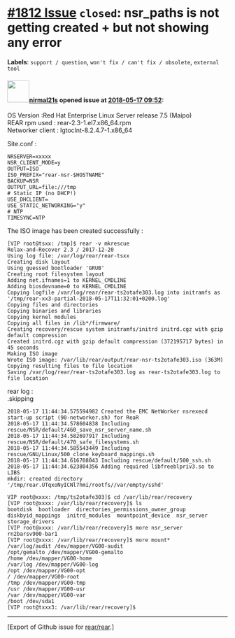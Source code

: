 [\#1812 Issue](https://github.com/rear/rear/issues/1812) `closed`: nsr\_paths is not getting created + but not showing any error
================================================================================================================================

**Labels**: `support / question`, `won't fix / can't fix / obsolete`,
`external tool`

#### <img src="https://avatars.githubusercontent.com/u/31272475?v=4" width="50">[nirmal21s](https://github.com/nirmal21s) opened issue at [2018-05-17 09:52](https://github.com/rear/rear/issues/1812):

OS Version :Red Hat Enterprise Linux Server release 7.5 (Maipo)  
REAR rpm used : rear-2.3-1.el7.x86\_64.rpm  
Networker client : lgtoclnt-8.2.4.7-1.x86\_64

Site.conf :

    NRSERVER=xxxxx
    NSR_CLIENT_MODE=y
    OUTPUT=ISO
    ISO_PREFIX="rear-nsr-$HOSTNAME"
    BACKUP=NSR
    OUTPUT_URL=file:///tmp
    # Static IP (no DHCP!)
    USE_DHCLIENT=
    USE_STATIC_NETWORKING="y"
    # NTP
    TIMESYNC=NTP

The ISO image has been created successfully :

    [VIP root@tsxx: /tmp]$ rear -v mkrescue
    Relax-and-Recover 2.3 / 2017-12-20
    Using log file: /var/log/rear/rear-tsxx
    Creating disk layout
    Using guessed bootloader 'GRUB'
    Creating root filesystem layout
    Adding net.ifnames=1 to KERNEL_CMDLINE
    Adding biosdevname=0 to KERNEL_CMDLINE
    Copying logfile /var/log/rear/rear-ts2otafe303.log into initramfs as '/tmp/rear-xx3-partial-2018-05-17T11:32:01+0200.log'
    Copying files and directories
    Copying binaries and libraries
    Copying kernel modules
    Copying all files in /lib*/firmware/
    Creating recovery/rescue system initramfs/initrd initrd.cgz with gzip default compression
    Created initrd.cgz with gzip default compression (372195717 bytes) in 45 seconds
    Making ISO image
    Wrote ISO image: /var/lib/rear/output/rear-nsr-ts2otafe303.iso (363M)
    Copying resulting files to file location
    Saving /var/log/rear/rear-ts2otafe303.log as rear-ts2otafe303.log to file location

rear log :  
.skipping

    2018-05-17 11:44:34.575594982 Created the EMC NetWorker nsrexecd start-up script (90-networker.sh) for ReaR
    2018-05-17 11:44:34.578604838 Including rescue/NSR/default/460_save_nsr_server_name.sh
    2018-05-17 11:44:34.582697917 Including rescue/NSR/default/470_safe_filesystems.sh
    2018-05-17 11:44:34.585543449 Including rescue/GNU/Linux/500_clone_keyboard_mappings.sh
    2018-05-17 11:44:34.616708043 Including rescue/default/500_ssh.sh
    2018-05-17 11:44:34.623804356 Adding required libfreeblpriv3.so to LIBS
    mkdir: created directory '/tmp/rear.UTqxoNyICNl7hmi/rootfs//var/empty/sshd'
     
    VIP root@xxxx: /tmp/ts2otafe303]$ cd /var/lib/rear/recovery
    [VIP root@xxxx: /var/lib/rear/recovery]$ ls
    bootdisk  bootloader  directories_permissions_owner_group  diskbyid_mappings  initrd_modules  mountpoint_device  nsr_server  storage_drivers
    [VIP root@xxxx: /var/lib/rear/recovery]$ more nsr_server
    rn2barsv900-bar1
    [VIP root@xxxx: /var/lib/rear/recovery]$ more mount*
    /var/log/audit /dev/mapper/VG00-audit
    /opt/gemalto /dev/mapper/VG00-gemalto
    /home /dev/mapper/VG00-home
    /var/log /dev/mapper/VG00-log
    /opt /dev/mapper/VG00-opt
    / /dev/mapper/VG00-root
    /tmp /dev/mapper/VG00-tmp
    /usr /dev/mapper/VG00-usr
    /var /dev/mapper/VG00-var
    /boot /dev/sda1
    [VIP root@txxx3: /var/lib/rear/recovery]$ 

------------------------------------------------------------------------

\[Export of Github issue for
[rear/rear](https://github.com/rear/rear).\]
